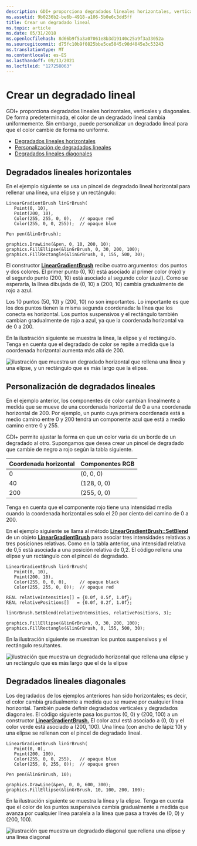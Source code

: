 ```yaml
---
description: GDI+ proporciona degradados lineales horizontales, verticales y diagonales. De forma predeterminada, el color de un degradado lineal cambia uniformemente. Sin embargo, puede personalizar un degradado lineal para que el color cambie de forma no uniforme.
ms.assetid: 9b0236b2-be6b-4918-a106-5b0e6c3dd5ff
title: Crear un degradado lineal
ms.topic: article
ms.date: 05/31/2018
ms.openlocfilehash: 8d66b9f5a3a07061e8b3d19140c25a9f3a33052a
ms.sourcegitcommit: d75fc10b9f0825bbe5ce5045c90d4045e3c53243
ms.translationtype: MT
ms.contentlocale: es-ES
ms.lasthandoff: 09/13/2021
ms.locfileid: "127258063"
---
```

# <a name="creating-a-linear-gradient"></a>Crear un degradado lineal

GDI+ proporciona degradados lineales horizontales, verticales y diagonales. De forma predeterminada, el color de un degradado lineal cambia uniformemente. Sin embargo, puede personalizar un degradado lineal para que el color cambie de forma no uniforme.

-   [Degradados lineales horizontales](#horizontal-linear-gradients)
-   [Personalización de degradados lineales](#customizing-linear-gradients)
-   [Degradados lineales diagonales](#diagonal-linear-gradients)

## <a name="horizontal-linear-gradients"></a>Degradados lineales horizontales

En el ejemplo siguiente se usa un pincel de degradado lineal horizontal para rellenar una línea, una elipse y un rectángulo:


```
LinearGradientBrush linGrBrush(
   Point(0, 10),
   Point(200, 10),
   Color(255, 255, 0, 0),   // opaque red
   Color(255, 0, 0, 255));  // opaque blue

Pen pen(&linGrBrush);

graphics.DrawLine(&pen, 0, 10, 200, 10);
graphics.FillEllipse(&linGrBrush, 0, 30, 200, 100);
graphics.FillRectangle(&linGrBrush, 0, 155, 500, 30);
```



El constructor [**LinearGradientBrush**](/windows/desktop/api/gdiplusbrush/nl-gdiplusbrush-lineargradientbrush) recibe cuatro argumentos: dos puntos y dos colores. El primer punto (0, 10) está asociado al primer color (rojo) y el segundo punto (200, 10) está asociado al segundo color (azul). Como se esperaría, la línea dibujada de (0, 10) a (200, 10) cambia gradualmente de rojo a azul.

Los 10 puntos (50, 10) y (200, 10) no son importantes. Lo importante es que los dos puntos tienen la misma segunda coordenada: la línea que los conecta es horizontal. Los puntos suspensivos y el rectángulo también cambian gradualmente de rojo a azul, ya que la coordenada horizontal va de 0 a 200.

En la ilustración siguiente se muestra la línea, la elipse y el rectángulo. Tenga en cuenta que el degradado de color se repite a medida que la coordenada horizontal aumenta más allá de 200.

![ilustración que muestra un degradado horizontal que rellena una línea y una elipse, y un rectángulo que es más largo que la elipse.](images/lineargradient1.png)

## <a name="customizing-linear-gradients"></a>Personalización de degradados lineales

En el ejemplo anterior, los componentes de color cambian linealmente a medida que se mueve de una coordenada horizontal de 0 a una coordenada horizontal de 200. Por ejemplo, un punto cuya primera coordenada está a medio camino entre 0 y 200 tendrá un componente azul que está a medio camino entre 0 y 255.

GDI+ permite ajustar la forma en que un color varía de un borde de un degradado al otro. Supongamos que desea crear un pincel de degradado que cambie de negro a rojo según la tabla siguiente.



| Coordenada horizontal | Componentes RGB |
|-----------------------|----------------|
| 0                     | (0, 0, 0)      |
| 40                    | (128, 0, 0)    |
| 200                   | (255, 0, 0)    |



 

Tenga en cuenta que el componente rojo tiene una intensidad media cuando la coordenada horizontal es solo el 20 por ciento del camino de 0 a 200.

En el ejemplo siguiente se llama al método [**LinearGradientBrush::SetBlend**](/windows/desktop/api/Gdiplusbrush/nf-gdiplusbrush-lineargradientbrush-setblend) de un objeto [**LinearGradientBrush**](/windows/desktop/api/gdiplusbrush/nl-gdiplusbrush-lineargradientbrush) para asociar tres intensidades relativas a tres posiciones relativas. Como en la tabla anterior, una intensidad relativa de 0,5 está asociada a una posición relativa de 0,2. El código rellena una elipse y un rectángulo con el pincel de degradado.


```
LinearGradientBrush linGrBrush(
   Point(0, 10),
   Point(200, 10),
   Color(255, 0, 0, 0),     // opaque black 
   Color(255, 255, 0, 0));  // opaque red

REAL relativeIntensities[] = {0.0f, 0.5f, 1.0f};
REAL relativePositions[]   = {0.0f, 0.2f, 1.0f};

linGrBrush.SetBlend(relativeIntensities, relativePositions, 3);

graphics.FillEllipse(&linGrBrush, 0, 30, 200, 100);
graphics.FillRectangle(&linGrBrush, 0, 155, 500, 30);
```



En la ilustración siguiente se muestran los puntos suspensivos y el rectángulo resultantes.

![ilustración que muestra un degradado horizontal que rellena una elipse y un rectángulo que es más largo que el de la elipse](images/lineargradient2.png)

## <a name="diagonal-linear-gradients"></a>Degradados lineales diagonales

Los degradados de los ejemplos anteriores han sido horizontales; es decir, el color cambia gradualmente a medida que se mueve por cualquier línea horizontal. También puede definir degradados verticales y degradados diagonales. El código siguiente pasa los puntos (0, 0) y (200, 100) a un constructor [**LinearGradientBrush.**](/windows/desktop/api/gdiplusbrush/nl-gdiplusbrush-lineargradientbrush) El color azul está asociado a (0, 0) y el color verde está asociado a (200, 100). Una línea (con ancho de lápiz 10) y una elipse se rellenan con el pincel de degradado lineal.


```
LinearGradientBrush linGrBrush(
   Point(0, 0),
   Point(200, 100),
   Color(255, 0, 0, 255),   // opaque blue
   Color(255, 0, 255, 0));  // opaque green

Pen pen(&linGrBrush, 10);

graphics.DrawLine(&pen, 0, 0, 600, 300);
graphics.FillEllipse(&linGrBrush, 10, 100, 200, 100);
```



En la ilustración siguiente se muestra la línea y la elipse. Tenga en cuenta que el color de los puntos suspensivos cambia gradualmente a medida que avanza por cualquier línea paralela a la línea que pasa a través de (0, 0) y (200, 100).

![ilustración que muestra un degradado diagonal que rellena una elipse y una línea diagonal](images/lineargradient3.png)

 

 



